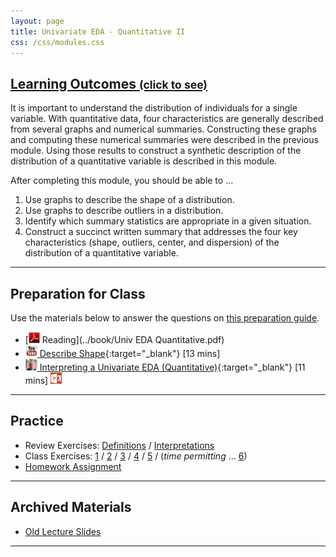 ```yaml
---
layout: page
title: Univariate EDA - Quantitative II
css: /css/modules.css
---
```


<div class="panel-group-ILOs">
  <div class="panel panel-default">
    <div class="panel-heading">
      <h2 class="panel-title">
        <a data-toggle="collapse" href="#ILOs">Learning Outcomes <small>(click to see)</small></a>
      </h2>
    </div>
    <div id="ILOs" class="panel-collapse collapse">
      <div class="panel-body">
It is important to understand the distribution of individuals for a single variable. With quantitative data, four characteristics are generally described from several graphs and numerical summaries. Constructing these graphs and computing these numerical summaries were described in the previous module. Using those results to construct a synthetic description of the distribution of a quantitative variable is described in this module.

<p>After completing this module, you should be able to ...</p>

<ol>
  <li>Use graphs to describe the shape of a distribution.</li>
  <li>Use graphs to describe outliers in a distribution.</li>
  <li>Identify which summary statistics are appropriate in a given situation.</li>
  <li>Construct a succinct written summary that addresses the four key characteristics (shape, outliers, center, and dispersion) of the distribution of a quantitative variable.</li>
</ol>
      </div>
    </div>
  </div>
</div>

----

## Preparation for Class

Use the materials below to answer the questions on [this preparation guide](UEDAQuant2_Prep).

* [![PDF](../img/pdf.png) Reading](../book/Univ EDA Quantitative.pdf)
* [![YouTube](../img/youtube.png) Describe Shape](https://www.youtube.com/wathc?v=H9ITfdaX2ZQ){:target="_blank"} [13 mins]
* [![Vimeo](../img/dhovid.png) Interpreting a Univariate EDA (Quantitative)](https://vimeo.com/user45324800/ueda-quantsum){:target="_blank"} [11 mins] [![PowerPoint](../img/ppt.png)](UEDAQuant2_PPT.pptx)

----

## Practice

* Review Exercises: [Definitions](UEDAQuant2_RevEx_Defns) / [Interpretations](UEDAQuant2_RevEx_EDAs)
* Class Exercises: [1](UEDAQuant2_CE1) / [2](UEDAQuant2_CE2) / [3](UEDAQuant2_CE3) / [4](UEDAQuant2_CE4) / [5](UEDAQuant2_CE5) / (*time permitting* ... [6](UEDAQuant2_CE6))
* [Homework Assignment](UEDAQuant2_HW2)

----

## Archived Materials

* [Old Lecture Slides](UEDAQuant_PPT_old.pptx)

----

